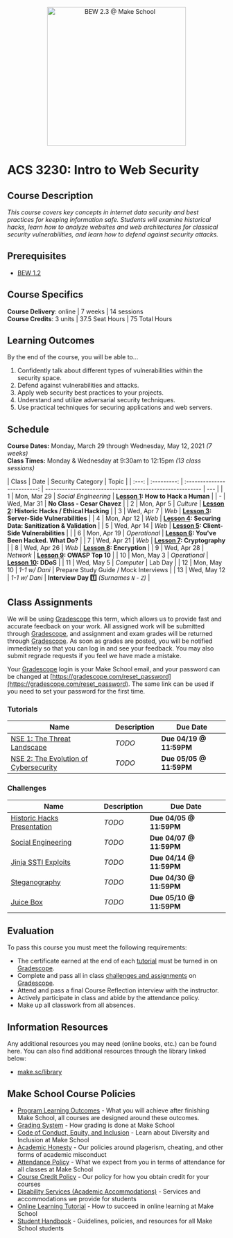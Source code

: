 <p align="center">
   <img src="banner.png" height="320" alt="BEW 2.3 @ Make School">
</p>

# ACS 3230: Intro to Web Security

## Course Description

_This course covers key concepts in internet data security and best practices for keeping information safe. Students will examine historical hacks, learn how to analyze websites and web architectures for classical security vulnerabilities, and learn how to defend against security attacks._

## Prerequisites

- [BEW 1.2](https://make.sc/bew1.2)

## Course Specifics

**Course Delivery**: online | 7 weeks | 14 sessions<br>
**Course Credits**: 3 units | 37.5 Seat Hours | 75 Total Hours

## Learning Outcomes

By the end of the course, you will be able to&hellip;

1. Confidently talk about different types of vulnerabilities within the security space.
2. Defend against vulnerabilities and attacks.
3. Apply web security best practices to your projects.
4. Understand and utilize adversarial security techniques.
5. Use practical techniques for securing applications and web servers.

## Schedule

**Course Dates:** Monday, March 29 through Wednesday, May 12, 2021 _(7 weeks)_<br>
**Class Times:** Monday &amp; Wednesday at 9:30am to 12:15pm _(13 class sessions)_

| Class |    Date     |      Security Category      | Topic                                                    |
| :---: | :---------: | :-------------------------: | -------------------------------------------------------- | --- |
|   1   | Mon, Mar 29 |    _Social Engineering_     | **[Lesson 1]: How to Hack a Human**                      |
|   -   | Wed, Mar 31 | **No Class - Cesar Chavez** |
|   2   | Mon, Apr 5  |          _Culture_          | **[Lesson 2]: Historic Hacks / Ethical Hacking**         |
|   3   | Wed, Apr 7  |            _Web_            | **[Lesson 3]: Server-Side Vulnerabilities**              |
|   4   | Mon, Apr 12 |            _Web_            | **[Lesson 4]: Securing Data: Sanitization & Validation** |
|   5   | Wed, Apr 14 |            _Web_            | **[Lesson 5]: Client-Side Vulnerabilities**              |     |
|   6   | Mon, Apr 19 |        _Operational_        | **[Lesson 6]: You've Been Hacked. What Do?**             |
|   7   | Wed, Apr 21 |            _Web_            | **[Lesson 7]: Cryptography**                             |
|   8   | Wed, Apr 26 |            _Web_            | **[Lesson 8]: Encryption**                               |
|   9   | Wed, Apr 28 |          _Network_          | **[Lesson 9]: OWASP Top 10**                             |
|  10   | Mon, May 3  |        _Operational_        | **[Lesson 10]: DDoS**                                    |
|  11   | Wed, May 5  |         _Computer_          | Lab Day                                                  |
|  12   | Mon, May 10 |        _1-1 w/ Dani_        | Prepare Study Guide / Mock Interviews                    |
|  13   | Wed, May 12 |        _1-1 w/ Dani_        | **Interview Day :one:** _(Surnames `N` - `Z`)_           |

## Class Assignments

We will be using [Gradescope] this term, which allows us to provide fast and accurate feedback on your work. All assigned work will be submitted through [Gradescope], and assignment and exam grades will be returned through [Gradescope]. As soon as grades are posted, you will be notified immediately so that you can log in and see your feedback. You may also submit regrade requests if you feel we have made a mistake.

Your [Gradescope] login is your Make School email, and your password can be changed at [https://gradescope.com/reset_password](https://gradescope.com/reset_password). The same link can be used if you need to set your password for the first time.

### Tutorials

| Name                                    | Description | Due Date                |
| --------------------------------------- | ----------- | ----------------------- |
| [NSE 1: The Threat Landscape]           | _TODO_      | **Due 04/19 @ 11:59PM** |
| [NSE 2: The Evolution of Cybersecurity] | _TODO_      | **Due 05/05 @ 11:59PM** |

### Challenges

| Name                          | Description | Due Date                |
| ----------------------------- | ----------- | ----------------------- |
| [Historic Hacks Presentation] | _TODO_      | **Due 04/05 @ 11:59PM** |
| [Social Engineering]          | _TODO_      | **Due 04/07 @ 11:59PM** |
| [Jinja SSTI Exploits]         | _TODO_      | **Due 04/14 @ 11:59PM** |
| [Steganography]               | _TODO_      | **Due 04/30 @ 11:59PM** |
| [Juice Box]                   | _TODO_      | **Due 05/10 @ 11:59PM** |

## Evaluation

To pass this course you must meet the following requirements:

- The certificate earned at the end of each [tutorial](#tutorials) must be turned in on [Gradescope].
- Complete and pass all in class [challenges and assignments](#challenges) on [Gradescope].
- Attend and pass a final Course Reflection interview with the instructor.
- Actively participate in class and abide by the attendance policy.
- Make up all classwork from all absences.

## Information Resources

Any additional resources you may need (online books, etc.) can be found here. You can also find additional resources through the library linked below:

- [make.sc/library](http://make.sc/library)

## Make School Course Policies

- [Program Learning Outcomes](https://make.sc/program-learning-outcomes) - What you will achieve after finishing Make School, all courses are designed around these outcomes.
- [Grading System](https://make.sc/grading-system) - How grading is done at Make School
- [Code of Conduct, Equity, and Inclusion](https://make.sc/code-of-conduct) - Learn about Diversity and Inclusion at Make School
- [Academic Honesty](https://make.sc/academic-honesty-policy) - Our policies around plagerism, cheating, and other forms of academic misconduct
- [Attendance Policy](https://make.sc/attendance-policy) - What we expect from you in terms of attendance for all classes at Make School
- [Course Credit Policy](https://make.sc/course-credit-policy) - Our policy for how you obtain credit for your courses
- [Disability Services (Academic Accommodations)](https://make.sc/disability-services) - Services and accommodations we provide for students
- [Online Learning Tutorial](https://make.sc/online-learning-tutorial) - How to succeed in online learning at Make School
- [Student Handbook](https://make.sc/student-handbook) - Guidelines, policies, and resources for all Make School students

[gradescope]: https://gradescope.com
[lesson 1]: Lessons/SocialEngineering.md
[lesson 2]: Lessons/EthicalHacking.md
[lesson 3]: Lessons/ServerSideExploits.md
[lesson 4]: Lessons/Sanitization.md
[lesson 5]: Lessons/ClientSideExploits.md
[lesson 6]: Lessons/IncidentResponse.md
[lesson 7]: Lessons/Cryptography.md
[lesson 8]: Lessons/Encryption.md
[lesson 9]: Lessons/OWASP.md
[lesson 10]: Lessons/DDoS.md
[lesson 11]: Lessons/Drills.md
[nse 1: the threat landscape]: https://training.fortinet.com/course/view.php?id=1406
[nse 2: the evolution of cybersecurity]: https://training.fortinet.com/course/view.php?id=2271
[historic hacks presentation]: Lessons/EthicalHacking.md#%f0%9f%92%bb-40m-activity-historical-hacks-research
[social engineering]: Lessons/SocialEngineering.md#activity-social-engineering-for-good
[jinja ssti exploits]: Lessons/ServerSideExploits.md#%f0%9f%92%bb-60m-in-class-activity-ssti
[steganography]: Lessons/Cryptography.md#35m-%f0%9f%92%bb-activity-decoding-a-secret-message
[juice box]: Lessons/OWASP.md#60m-%f0%9f%92%bb-activity-juice-shop
